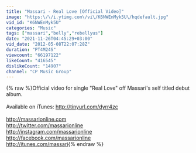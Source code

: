 ```yaml
---
title: "Massari - Real Love [Official Video]"
image: "https:\/\/i.ytimg.com\/vi\/K6NWEnMyk5U\/hqdefault.jpg"
vid_id: "K6NWEnMyk5U"
categories: "Music"
tags: ["massari","belly","rebellyus"]
date: "2021-11-26T04:45:29+03:00"
vid_date: "2012-05-08T22:07:28Z"
duration: "PT4M24S"
viewcount: "66197122"
likeCount: "416545"
dislikeCount: "14907"
channel: "CP Music Group"
---
```

{% raw %}Official video for single &quot;Real Love&quot; off Massari's self titled debut album. <br /><br />Available on iTunes: <a rel="nofollow" target="blank" href="http://tinyurl.com/dyrr4zc">http://tinyurl.com/dyrr4zc</a><br /><br /><a rel="nofollow" target="blank" href="http://massarionline.com">http://massarionline.com</a><br /><a rel="nofollow" target="blank" href="http://twitter.com/massarionline">http://twitter.com/massarionline</a> <br /><a rel="nofollow" target="blank" href="http://instagram.com/massarionline">http://instagram.com/massarionline</a><br /><a rel="nofollow" target="blank" href="http://facebook.com/massarionline">http://facebook.com/massarionline</a><br /><a rel="nofollow" target="blank" href="http://itunes.com/massari">http://itunes.com/massari</a>{% endraw %}
